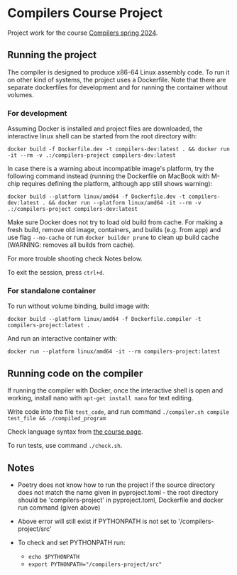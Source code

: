 # Compilers Course Project

Project work for the course [Compilers spring 2024](https://hy-compilers.github.io/spring-2024/).

## Running the project

The compiler is designed to produce x86-64 Linux assembly code. To run it on other kind of systems, the project uses a Dockerfile. Note that there are separate dockerfiles for development and for running the container without volumes.

### For development

Assuming Docker is installed and project files are downloaded, the interactive linux shell can be started from the root directory with:

`docker build -f Dockerfile.dev -t compilers-dev:latest . && docker run -it --rm -v .:/compilers-project compilers-dev:latest`

In case there is a warning about incompatible image's platform, try the following command instead (running the Dockerfile on MacBook with M-chip requires defining the platform, although app still shows warning):

`docker build --platform linux/amd64 -f Dockerfile.dev -t compilers-dev:latest . && docker run --platform linux/amd64 -it --rm -v .:/compilers-project compilers-dev:latest`

Make sure Docker does not try to load old build from cache. For making a fresh build, remove old image, containers, and builds (e.g. from app) and use flag `--no-cache` or run `docker builder prune` to clean up build cache (WARNING: removes all builds from cache).

For more trouble shooting check Notes below.

To exit the session, press `ctrl+d`.

### For standalone container

To run without volume binding, build image with:

`docker build --platform linux/amd64 -f Dockerfile.compiler -t compilers-project:latest .`

And run an interactive container with:

`docker run --platform linux/amd64 -it --rm compilers-project:latest`

## Running code on the compiler

If running the compiler with Docker, once the interactive shell is open and working, install nano with `apt-get install nano` for text editing.

Write code into the file `test_code`, and run command `./compiler.sh compile test_file && ./compiled_program`

Check language syntax from [the course page](https://hy-compilers.github.io/spring-2024/language-spec/).

To run tests, use command `./check.sh`.

## Notes

- Poetry does not know how to run the project if the source directory does not match the name given in pyproject.toml - the root directory should be 'compilers-project' in pyproject.toml, Dockerfile and docker run command (given above)

- Above error will still exist if PYTHONPATH is not set to '/compilers-project/src'

- To check and set PYTHONPATH run:
  - `echo $PYTHONPATH`
  - `export PYTHONPATH="/compilers-project/src"`
